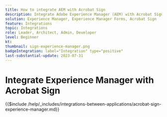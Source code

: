 ```yaml
---
title: How to integrate AEM with Acrobat Sign
description: Integrate Adobe Experience Manager (AEM) with Acrobat Sign to streamline sending documents for signature.
solution: Experience Manager, Experience Manager Forms, Acrobat Sign
feature: Integrations
topic: Integrations
role: Leader, Architect, Admin, Developer
level: Beginner
kt:
thumbnail: sign-experience-manager.png
badgeIntegration: label="Integration" type="positive"
last-substantial-update: 2023-07-31
---
```


# Integrate Experience Manager with Acrobat Sign

{{$include /help/_includes/integrations-between-applications/acrobat-sign-experience-manager.md}}
